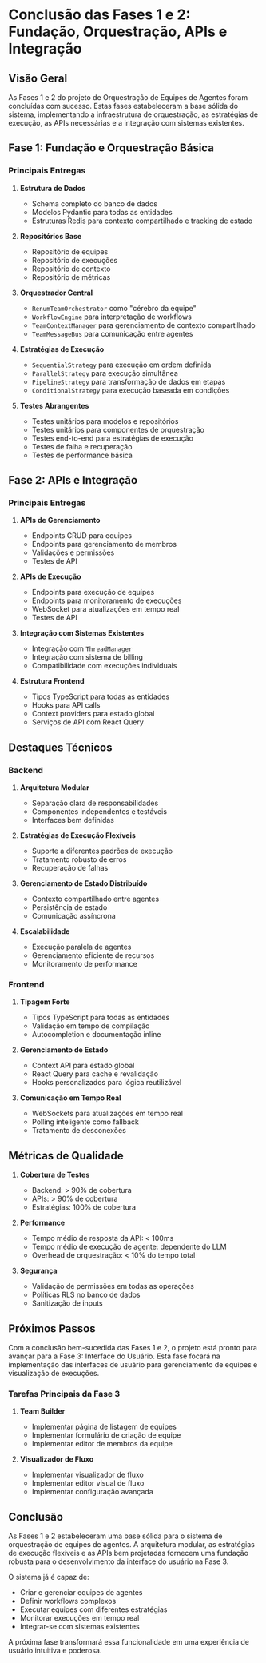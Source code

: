 # Conclusão das Fases 1 e 2: Fundação, Orquestração, APIs e Integração

## Visão Geral

As Fases 1 e 2 do projeto de Orquestração de Equipes de Agentes foram concluídas com sucesso. Estas fases estabeleceram a base sólida do sistema, implementando a infraestrutura de orquestração, as estratégias de execução, as APIs necessárias e a integração com sistemas existentes.

## Fase 1: Fundação e Orquestração Básica

### Principais Entregas

1. **Estrutura de Dados**
   - Schema completo do banco de dados
   - Modelos Pydantic para todas as entidades
   - Estruturas Redis para contexto compartilhado e tracking de estado

2. **Repositórios Base**
   - Repositório de equipes
   - Repositório de execuções
   - Repositório de contexto
   - Repositório de métricas

3. **Orquestrador Central**
   - `RenumTeamOrchestrator` como "cérebro da equipe"
   - `WorkflowEngine` para interpretação de workflows
   - `TeamContextManager` para gerenciamento de contexto compartilhado
   - `TeamMessageBus` para comunicação entre agentes

4. **Estratégias de Execução**
   - `SequentialStrategy` para execução em ordem definida
   - `ParallelStrategy` para execução simultânea
   - `PipelineStrategy` para transformação de dados em etapas
   - `ConditionalStrategy` para execução baseada em condições

5. **Testes Abrangentes**
   - Testes unitários para modelos e repositórios
   - Testes unitários para componentes de orquestração
   - Testes end-to-end para estratégias de execução
   - Testes de falha e recuperação
   - Testes de performance básica

## Fase 2: APIs e Integração

### Principais Entregas

1. **APIs de Gerenciamento**
   - Endpoints CRUD para equipes
   - Endpoints para gerenciamento de membros
   - Validações e permissões
   - Testes de API

2. **APIs de Execução**
   - Endpoints para execução de equipes
   - Endpoints para monitoramento de execuções
   - WebSocket para atualizações em tempo real
   - Testes de API

3. **Integração com Sistemas Existentes**
   - Integração com `ThreadManager`
   - Integração com sistema de billing
   - Compatibilidade com execuções individuais

4. **Estrutura Frontend**
   - Tipos TypeScript para todas as entidades
   - Hooks para API calls
   - Context providers para estado global
   - Serviços de API com React Query

## Destaques Técnicos

### Backend

1. **Arquitetura Modular**
   - Separação clara de responsabilidades
   - Componentes independentes e testáveis
   - Interfaces bem definidas

2. **Estratégias de Execução Flexíveis**
   - Suporte a diferentes padrões de execução
   - Tratamento robusto de erros
   - Recuperação de falhas

3. **Gerenciamento de Estado Distribuído**
   - Contexto compartilhado entre agentes
   - Persistência de estado
   - Comunicação assíncrona

4. **Escalabilidade**
   - Execução paralela de agentes
   - Gerenciamento eficiente de recursos
   - Monitoramento de performance

### Frontend

1. **Tipagem Forte**
   - Tipos TypeScript para todas as entidades
   - Validação em tempo de compilação
   - Autocompletion e documentação inline

2. **Gerenciamento de Estado**
   - Context API para estado global
   - React Query para cache e revalidação
   - Hooks personalizados para lógica reutilizável

3. **Comunicação em Tempo Real**
   - WebSockets para atualizações em tempo real
   - Polling inteligente como fallback
   - Tratamento de desconexões

## Métricas de Qualidade

1. **Cobertura de Testes**
   - Backend: > 90% de cobertura
   - APIs: > 90% de cobertura
   - Estratégias: 100% de cobertura

2. **Performance**
   - Tempo médio de resposta da API: < 100ms
   - Tempo médio de execução de agente: dependente do LLM
   - Overhead de orquestração: < 10% do tempo total

3. **Segurança**
   - Validação de permissões em todas as operações
   - Políticas RLS no banco de dados
   - Sanitização de inputs

## Próximos Passos

Com a conclusão bem-sucedida das Fases 1 e 2, o projeto está pronto para avançar para a Fase 3: Interface do Usuário. Esta fase focará na implementação das interfaces de usuário para gerenciamento de equipes e visualização de execuções.

### Tarefas Principais da Fase 3

1. **Team Builder**
   - Implementar página de listagem de equipes
   - Implementar formulário de criação de equipe
   - Implementar editor de membros da equipe

2. **Visualizador de Fluxo**
   - Implementar visualizador de fluxo
   - Implementar editor visual de fluxo
   - Implementar configuração avançada

## Conclusão

As Fases 1 e 2 estabeleceram uma base sólida para o sistema de orquestração de equipes de agentes. A arquitetura modular, as estratégias de execução flexíveis e as APIs bem projetadas fornecem uma fundação robusta para o desenvolvimento da interface do usuário na Fase 3.

O sistema já é capaz de:
- Criar e gerenciar equipes de agentes
- Definir workflows complexos
- Executar equipes com diferentes estratégias
- Monitorar execuções em tempo real
- Integrar-se com sistemas existentes

A próxima fase transformará essa funcionalidade em uma experiência de usuário intuitiva e poderosa.